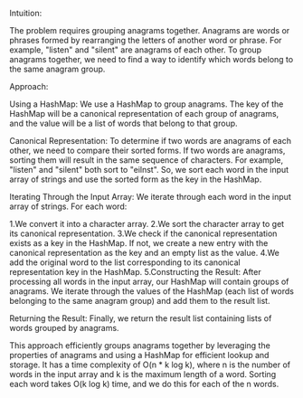Intuition:

The problem requires grouping anagrams together. Anagrams are words or phrases formed by rearranging the letters of another word or phrase.
For example, "listen" and "silent" are anagrams of each other. To group anagrams together, we need to find a way to identify which words belong to the same anagram group.

Approach:

Using a HashMap: We use a HashMap to group anagrams. 
The key of the HashMap will be a canonical representation of each group of anagrams, and the value will be a list of words that belong to that group.

Canonical Representation: To determine if two words are anagrams of each other, we need to compare their sorted forms.
If two words are anagrams, sorting them will result in the same sequence of characters. For example, "listen" and "silent" both sort to "eilnst". 
So, we sort each word in the input array of strings and use the sorted form as the key in the HashMap.

Iterating Through the Input Array: We iterate through each word in the input array of strings. For each word:

1.We convert it into a character array.
2.We sort the character array to get its canonical representation.
3.We check if the canonical representation exists as a key in the HashMap. If not, we create a new entry with the canonical representation as the key and an empty list as the value.
4.We add the original word to the list corresponding to its canonical representation key in the HashMap.
5.Constructing the Result: After processing all words in the input array, our HashMap will contain groups of anagrams. We iterate through the values of the HashMap (each list of words belonging to the same anagram group) and add them to the result list.

Returning the Result: Finally, we return the result list containing lists of words grouped by anagrams.

This approach efficiently groups anagrams together by leveraging the properties of anagrams and using a HashMap for efficient lookup and storage.
It has a time complexity of O(n * k log k), where n is the number of words in the input array and k is the maximum length of a word. 
Sorting each word takes O(k log k) time, and we do this for each of the n words.

